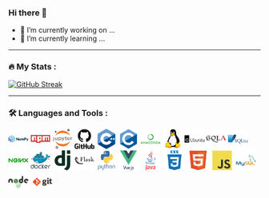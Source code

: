 ### Hi there 👋

- 🔭 I’m currently working on ...
- 🌱 I’m currently learning ...

---

### :fire: My Stats :
[![GitHub Streak](https://github-readme-streak-stats.herokuapp.com?user=ArakawaYuito&theme=ocean-gradient&hide_border=true)](https://git.io/streak-stats)

---

### :hammer_and_wrench: Languages and Tools :
<div>
  <img src="https://github.com/devicons/devicon/blob/master/icons/numpy/numpy-original-wordmark.svg" width="40" height="40"/>
  <img src="https://github.com/devicons/devicon/blob/master/icons/npm/npm-original-wordmark.svg" width="40" height="40"/>
  <img src="https://github.com/devicons/devicon/blob/master/icons/jupyter/jupyter-original-wordmark.svg" width="40" height="40"/>
  <img src="https://github.com/devicons/devicon/blob/master/icons/github/github-original-wordmark.svg" width="40" height="40"/>
  <img src="https://github.com/devicons/devicon/blob/master/icons/cplusplus/cplusplus-original.svg" width="40" height="40"/>
  <img src="https://github.com/devicons/devicon/blob/master/icons/c/c-original.svg" width="40" height="40"/>
  <img src="https://github.com/devicons/devicon/blob/master/icons/anaconda/anaconda-original-wordmark.svg" width="40" height="40"/>
  <img src="https://github.com/devicons/devicon/blob/master/icons/linux/linux-original.svg" width="40" height="40"/>
  <img src="https://github.com/devicons/devicon/blob/master/icons/ubuntu/ubuntu-plain-wordmark.svg" width="40" height="40"/>
  <img src="https://github.com/devicons/devicon/blob/master/icons/sqlalchemy/sqlalchemy-original.svg" width="40" height="40"/>
  <img src="https://github.com/devicons/devicon/blob/master/icons/sqlite/sqlite-original-wordmark.svg" width="40" height="40"/>
  <img src="https://github.com/devicons/devicon/blob/master/icons/nginx/nginx-original.svg" width="40" height="40"/>
  <img src="https://github.com/devicons/devicon/blob/master/icons/docker/docker-original-wordmark.svg" width="40" height="40"/>
  <img src="https://github.com/devicons/devicon/blob/master/icons/django/django-plain.svg" width="40" height="40"/>
  <img src="https://github.com/devicons/devicon/blob/master/icons/flask/flask-original-wordmark.svg" width="40" height="40"/>
  <img src="https://github.com/devicons/devicon/blob/master/icons/python/python-original-wordmark.svg" width="40" height="40"/>
  <img src="https://github.com/devicons/devicon/blob/master/icons/vuejs/vuejs-original-wordmark.svg" width="40" height="40"/>
  <img src="https://github.com/devicons/devicon/blob/master/icons/java/java-original-wordmark.svg" title="Java" alt="Java" width="40" height="40"/>&nbsp;
  <img src="https://github.com/devicons/devicon/blob/master/icons/css3/css3-plain-wordmark.svg"  title="CSS3" alt="CSS" width="40" height="40"/>&nbsp;
  <img src="https://github.com/devicons/devicon/blob/master/icons/html5/html5-original.svg" title="HTML5" alt="HTML" width="40" height="40"/>&nbsp;
  <img src="https://github.com/devicons/devicon/blob/master/icons/javascript/javascript-original.svg" title="JavaScript" alt="JavaScript" width="40" height="40"/>&nbsp;
  <img src="https://github.com/devicons/devicon/blob/master/icons/mysql/mysql-original-wordmark.svg" title="MySQL"  alt="MySQL" width="40" height="40"/>&nbsp;
  <img src="https://github.com/devicons/devicon/blob/master/icons/nodejs/nodejs-original-wordmark.svg" title="NodeJS" alt="NodeJS" width="40" height="40"/>&nbsp;
  <img src="https://github.com/devicons/devicon/blob/master/icons/git/git-original-wordmark.svg" title="Git" **alt="Git" width="40" height="40"/>
</div>


